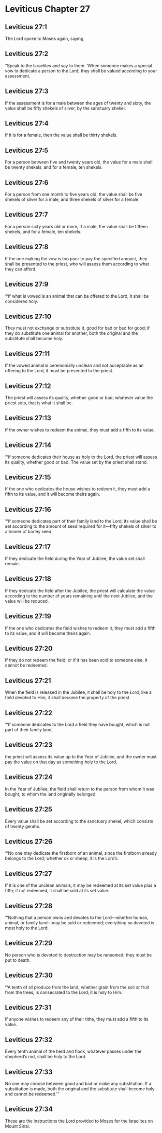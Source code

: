 # Leviticus Chapter 27

## Leviticus 27:1
The Lord spoke to Moses again, saying,

## Leviticus 27:2
“Speak to the Israelites and say to them: ‘When someone makes a special vow to dedicate a person to the Lord, they shall be valued according to your assessment.

## Leviticus 27:3
If the assessment is for a male between the ages of twenty and sixty, the value shall be fifty shekels of silver, by the sanctuary shekel.

## Leviticus 27:4
If it is for a female, then the value shall be thirty shekels.

## Leviticus 27:5
For a person between five and twenty years old, the value for a male shall be twenty shekels, and for a female, ten shekels.

## Leviticus 27:6
For a person from one month to five years old, the value shall be five shekels of silver for a male, and three shekels of silver for a female.

## Leviticus 27:7
For a person sixty years old or more, if a male, the value shall be fifteen shekels, and for a female, ten shekels.

## Leviticus 27:8
If the one making the vow is too poor to pay the specified amount, they shall be presented to the priest, who will assess them according to what they can afford.

## Leviticus 27:9
“‘If what is vowed is an animal that can be offered to the Lord, it shall be considered holy.

## Leviticus 27:10
They must not exchange or substitute it, good for bad or bad for good; if they do substitute one animal for another, both the original and the substitute shall become holy.

## Leviticus 27:11
If the vowed animal is ceremonially unclean and not acceptable as an offering to the Lord, it must be presented to the priest.

## Leviticus 27:12
The priest will assess its quality, whether good or bad; whatever value the priest sets, that is what it shall be.

## Leviticus 27:13
If the owner wishes to redeem the animal, they must add a fifth to its value.

## Leviticus 27:14
“‘If someone dedicates their house as holy to the Lord, the priest will assess its quality, whether good or bad. The value set by the priest shall stand.

## Leviticus 27:15
If the one who dedicates the house wishes to redeem it, they must add a fifth to its value, and it will become theirs again.

## Leviticus 27:16
“‘If someone dedicates part of their family land to the Lord, its value shall be set according to the amount of seed required for it—fifty shekels of silver to a homer of barley seed.

## Leviticus 27:17
If they dedicate the field during the Year of Jubilee, the value set shall remain.

## Leviticus 27:18
If they dedicate the field after the Jubilee, the priest will calculate the value according to the number of years remaining until the next Jubilee, and the value will be reduced.

## Leviticus 27:19
If the one who dedicates the field wishes to redeem it, they must add a fifth to its value, and it will become theirs again.

## Leviticus 27:20
If they do not redeem the field, or if it has been sold to someone else, it cannot be redeemed.

## Leviticus 27:21
When the field is released in the Jubilee, it shall be holy to the Lord, like a field devoted to Him; it shall become the property of the priest.

## Leviticus 27:22
“‘If someone dedicates to the Lord a field they have bought, which is not part of their family land,

## Leviticus 27:23
the priest will assess its value up to the Year of Jubilee, and the owner must pay the value on that day as something holy to the Lord.

## Leviticus 27:24
In the Year of Jubilee, the field shall return to the person from whom it was bought, to whom the land originally belonged.

## Leviticus 27:25
Every value shall be set according to the sanctuary shekel, which consists of twenty gerahs.

## Leviticus 27:26
“‘No one may dedicate the firstborn of an animal, since the firstborn already belongs to the Lord; whether ox or sheep, it is the Lord’s.

## Leviticus 27:27
If it is one of the unclean animals, it may be redeemed at its set value plus a fifth; if not redeemed, it shall be sold at its set value.

## Leviticus 27:28
“‘Nothing that a person owns and devotes to the Lord—whether human, animal, or family land—may be sold or redeemed; everything so devoted is most holy to the Lord.

## Leviticus 27:29
No person who is devoted to destruction may be ransomed; they must be put to death.

## Leviticus 27:30
“‘A tenth of all produce from the land, whether grain from the soil or fruit from the trees, is consecrated to the Lord; it is holy to Him.

## Leviticus 27:31
If anyone wishes to redeem any of their tithe, they must add a fifth to its value.

## Leviticus 27:32
Every tenth animal of the herd and flock, whatever passes under the shepherd’s rod, shall be holy to the Lord.

## Leviticus 27:33
No one may choose between good and bad or make any substitution. If a substitution is made, both the original and the substitute shall become holy and cannot be redeemed.’”

## Leviticus 27:34
These are the instructions the Lord provided to Moses for the Israelites on Mount Sinai.
